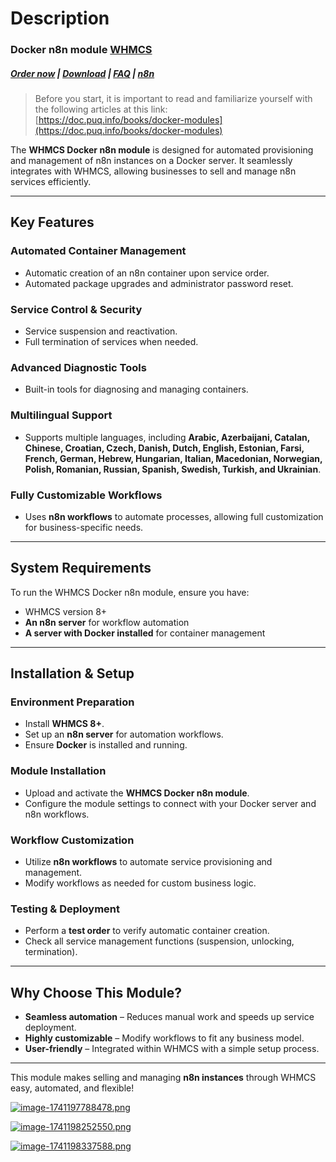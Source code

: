 # Description

### Docker n8n module **[WHMCS](https://puqcloud.com/link.php?id=77)** 

#####  [Order now](https://puqcloud.com/whmcs-module-docker-n8n.php) | [Download](https://download.puqcloud.com/WHMCS/servers/PUQ_WHMCS-Docker-n8n/) | [FAQ](https://faq.puqcloud.com/) | [n8n](https://puqcloud.com/link.php?id=117)

>Before you start, it is important to read and familiarize yourself with the following articles at this link:  
[https://doc.puq.info/books/docker-modules](https://doc.puq.info/books/docker-modules)

The **WHMCS Docker n8n module** is designed for automated provisioning and management of n8n instances on a Docker server. It seamlessly integrates with WHMCS, allowing businesses to sell and manage n8n services efficiently.

- - - - - -

## Key Features

### Automated Container Management

- Automatic creation of an n8n container upon service order.
- Automated package upgrades and administrator password reset.

### Service Control &amp; Security

- Service suspension and reactivation.
- Full termination of services when needed.

### Advanced Diagnostic Tools

- Built-in tools for diagnosing and managing containers.

### Multilingual Support

- Supports multiple languages, including **Arabic, Azerbaijani, Catalan, Chinese, Croatian, Czech, Danish, Dutch, English, Estonian, Farsi, French, German, Hebrew, Hungarian, Italian, Macedonian, Norwegian, Polish, Romanian, Russian, Spanish, Swedish, Turkish, and Ukrainian**.

### Fully Customizable Workflows

- Uses **n8n workflows** to automate processes, allowing full customization for business-specific needs.

- - - - - -

## System Requirements

To run the WHMCS Docker n8n module, ensure you have:  
- WHMCS version 8+
- **An n8n server** for workflow automation  
- **A server with Docker installed** for container management

- - - - - -

## **Installation &amp; Setup**

### **Environment Preparation**

- Install **WHMCS 8+**.
- Set up an **n8n server** for automation workflows.
- Ensure **Docker** is installed and running.

### **Module Installation**

- Upload and activate the **WHMCS Docker n8n module**.
- Configure the module settings to connect with your Docker server and n8n workflows.

### **Workflow Customization**

- Utilize **n8n workflows** to automate service provisioning and management.
- Modify workflows as needed for custom business logic.

### **Testing & Deployment**

- Perform a **test order** to verify automatic container creation.
- Check all service management functions (suspension, unlocking, termination).

- - - - - -

## **Why Choose This Module?**

- **Seamless automation** – Reduces manual work and speeds up service deployment.  
- **Highly customizable** – Modify workflows to fit any business model.  
- **User-friendly** – Integrated within WHMCS with a simple setup process.

- - - - - -

This module makes selling and managing **n8n instances** through WHMCS easy, automated, and flexible! 

[![image-1741197788478.png](https://doc.puq.info/uploads/images/gallery/2025-03/scaled-1680-/image-1741197788478.png)](https://doc.puq.info/uploads/images/gallery/2025-03/image-1741197788478.png)

[![image-1741198252550.png](https://doc.puq.info/uploads/images/gallery/2025-03/scaled-1680-/image-1741198252550.png)](https://doc.puq.info/uploads/images/gallery/2025-03/image-1741198252550.png)

[![image-1741198337588.png](https://doc.puq.info/uploads/images/gallery/2025-03/scaled-1680-/image-1741198337588.png)](https://doc.puq.info/uploads/images/gallery/2025-03/image-1741198337588.png)